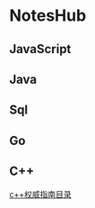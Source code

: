 # NotesHub

## JavaScript

## Java
## Sql
## Go
## C++
[c++权威指南目录](https://htmlpreview.github.io/?https://github.com/LeoTao3/NotesHub/blob/main/c%2B%2B%E6%9D%83%E5%A8%81%E6%95%99%E7%A8%8B%E7%AC%AC%E5%85%AD%E7%89%88.html)

